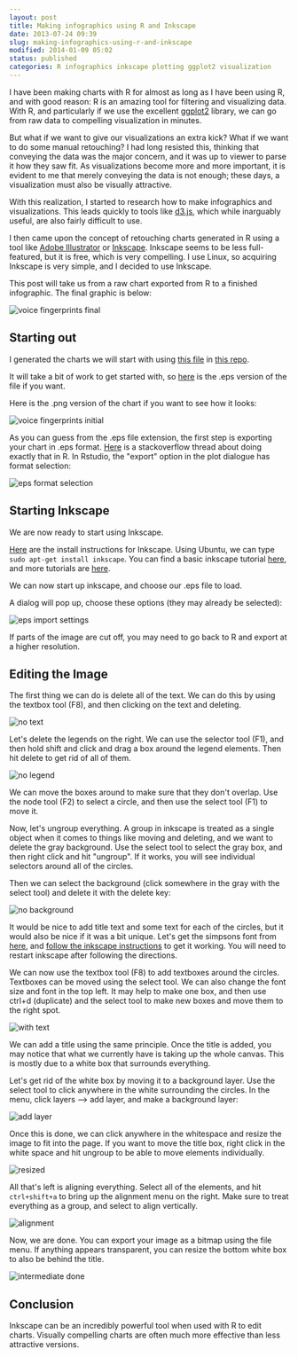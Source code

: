 ```yaml
---
layout: post
title: Making infographics using R and Inkscape
date: 2013-07-24 09:39
slug: making-infographics-using-r-and-inkscape
modified: 2014-01-09 05:02
status: published
categories: R infographics inkscape plotting ggplot2 visualization
---
```


I have been making charts with R for almost as long as I have been using R, and with good reason: R is an amazing tool for filtering and visualizing data. With R, and particularly if we use the excellent [ggplot2](http://ggplot2.org/) library, we can go from raw data to compelling visualization in minutes.

But what if we want to give our visualizations an extra kick? What if we want to do some manual retouching? I had long resisted this, thinking that conveying the data was the major concern, and it was up to viewer to parse it how they saw fit. As visualizations become more and more important, it is evident to me that merely conveying the data is not enough; these days, a visualization must also be visually attractive.

With this realization, I started to research how to make infographics and visualizations. This leads quickly to tools like [d3.js](http://d3js.org/), which while inarguably useful, are also fairly difficult to use.

I then came upon the concept of retouching charts generated in R using a tool like [Adobe Illustrator](http://www.adobe.com/products/illustrator.html) or [Inkscape](http://inkscape.org/). Inkscape seems to be less full-featured, but it is free, which is very compelling. I use Linux, so acquiring Inkscape is very simple, and I decided to use Inkscape.

This post will take us from a raw chart exported from R to a finished infographic. The final graphic is below:

![voice fingerprints final](https://vik-affirm-assets.s3-us-west-1.amazonaws.com/making-infographics-using-r-and-inkscape/voice_fingerprints.png)

<!--more-->

Starting out
---------------------------------------------

I generated the charts we will start with using [this file](https://github.com/VikParuchuri/simpsons-scripts/blob/master/generate-charts.R) in [this repo](https://github.com/vikparuchuri/simpsons-scripts).

It will take a bit of work to get started with, so [here](https://s3-us-west-1.amazonaws.com/vik-affirm-assets/voice_fingerprints_initial.eps) is the .eps version of the file if you want.

Here is the .png version of the chart if you want to see how it looks:

![voice fingerprints initial](https://vik-affirm-assets.s3-us-west-1.amazonaws.com/making-infographics-using-r-and-inkscape/voice_fingerprints_initial.png)

As you can guess from the .eps file extension, the first step is exporting your chart in .eps format. [Here](http://stackoverflow.com/questions/5142842/export-a-graph-to-eps-file-with-r) is a stackoverflow thread about doing exactly that in R. In Rstudio, the "export" option in the plot dialogue has format selection:

![eps format selection](https://vik-affirm-assets.s3-us-west-1.amazonaws.com/making-infographics-using-r-and-inkscape/eps_format_selection.png)

Starting Inkscape
---------------------------------------------

We are now ready to start using Inkscape.

[Here](http://wiki.inkscape.org/wiki/index.php/Installing_Inkscape) are the install instructions for Inkscape. Using Ubuntu, we can type `sudo apt-get install inkscape`. You can find a basic inkscape tutorial [here](http://inkscape.org/doc/basic/tutorial-basic.html), and more tutorials are [here](http://inkscape.org/doc/).

We can now start up inkscape, and choose our .eps file to load.

A dialog will pop up, choose these options (they may already be selected):

![eps import settings](https://vik-affirm-assets.s3-us-west-1.amazonaws.com/making-infographics-using-r-and-inkscape/eps_import_settings.png)

If parts of the image are cut off, you may need to go back to R and export at a higher resolution.

Editing the Image
----------------------------------------------

The first thing we can do is delete all of the text. We can do this by using the textbox tool (F8), and then clicking on the text and deleting.

![no text](https://vik-affirm-assets.s3-us-west-1.amazonaws.com/making-infographics-using-r-and-inkscape/no_text.png)

Let's delete the legends on the right. We can use the selector tool (F1), and then hold shift and click and drag a box around the legend elements. Then hit delete to get rid of all of them.

![no legend](https://vik-affirm-assets.s3-us-west-1.amazonaws.com/making-infographics-using-r-and-inkscape/no_legend.png)

We can move the boxes around to make sure that they don't overlap. Use the node tool (F2) to select a circle, and then use the select tool (F1) to move it.

Now, let's ungroup everything. A group in inkscape is treated as a single object when it comes to things like moving and deleting, and we want to delete the gray background. Use the select tool to select the gray box, and then right click and hit "ungroup". If it works, you will see individual selectors around all of the circles.

Then we can select the background (click somewhere in the gray with the select tool) and delete it with the delete key:

![no background](https://vik-affirm-assets.s3-us-west-1.amazonaws.com/making-infographics-using-r-and-inkscape/no_background.png)

It would be nice to add title text and some text for each of the circles, but it would also be nice if it was a bit unique. Let's get the simpsons font from [here](http://www.dafont.com/simpsonfont.font), and [follow the inkscape instructions](http://wiki.inkscape.org/wiki/index.php/Installing_fonts) to get it working. You will need to restart inkscape after following the directions.

We can now use the textbox tool (F8) to add textboxes around the circles. Textboxes can be moved using the select tool. We can also change the font size and font in the top left. It may help to make one box, and then use ctrl+d (duplicate) and the select tool to make new boxes and move them to the right spot.

![with text](https://vik-affirm-assets.s3-us-west-1.amazonaws.com/making-infographics-using-r-and-inkscape/with_text.png)

We can add a title using the same principle. Once the title is added, you may notice that what we currently have is taking up the whole canvas. This is mostly due to a white box that surrounds everything.

Let's get rid of the white box by moving it to a background layer. Use the select tool to click anywhere in the white surrounding the circles. In the menu, click layers --> add layer, and make a background layer:

![add layer](https://vik-affirm-assets.s3-us-west-1.amazonaws.com/making-infographics-using-r-and-inkscape/add_layer.png)

Once this is done, we can click anywhere in the whitespace and resize the image to fit into the page. If you want to move the title box, right click in the white space and hit ungroup to be able to move elements individually.

![resized](https://vik-affirm-assets.s3-us-west-1.amazonaws.com/making-infographics-using-r-and-inkscape/resized.png)

All that's left is aligning everything. Select all of the elements, and hit `ctrl+shift+a` to bring up the alignment menu on the right. Make sure to treat everything as a group, and select to align vertically.

![alignment](https://vik-affirm-assets.s3-us-west-1.amazonaws.com/making-infographics-using-r-and-inkscape/alignment.png)

Now, we are done. You can export your image as a bitmap using the file menu. If anything appears transparent, you can resize the bottom white box to also be behind the title.


![intermediate done](https://vik-affirm-assets.s3-us-west-1.amazonaws.com/making-infographics-using-r-and-inkscape/voice_fingerprints_initial1.png)

Conclusion
---------------------------------------

Inkscape can be an incredibly powerful tool when used with R to edit charts. Visually compelling charts are often much more effective than less attractive versions.